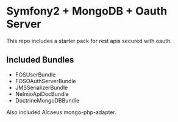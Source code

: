 Symfony2 + MongoDB + Oauth Server
=================

This repo includes a starter pack for rest apis secured with oauth.

Included Bundles
-
- FOSUserBundle
- FOSOAuthServerBundle
- JMSSerializerBundle
- NelmioApiDocBundle
- DoctrineMongoDBBundle

Also included Alcaeus mongo-php-adapter.